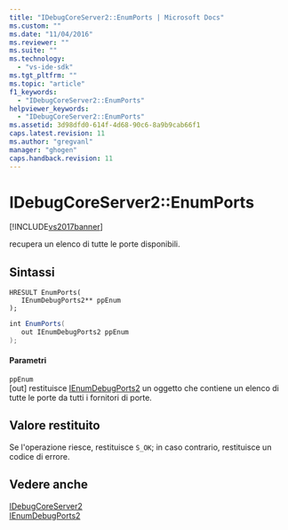 ```yaml
---
title: "IDebugCoreServer2::EnumPorts | Microsoft Docs"
ms.custom: ""
ms.date: "11/04/2016"
ms.reviewer: ""
ms.suite: ""
ms.technology: 
  - "vs-ide-sdk"
ms.tgt_pltfrm: ""
ms.topic: "article"
f1_keywords: 
  - "IDebugCoreServer2::EnumPorts"
helpviewer_keywords: 
  - "IDebugCoreServer2::EnumPorts"
ms.assetid: 3d98dfd0-614f-4d68-90c6-8a9b9cab66f1
caps.latest.revision: 11
ms.author: "gregvanl"
manager: "ghogen"
caps.handback.revision: 11
---
```

# IDebugCoreServer2::EnumPorts
[!INCLUDE[vs2017banner](../../../code-quality/includes/vs2017banner.md)]

recupera un elenco di tutte le porte disponibili.  
  
## Sintassi  
  
```cpp#  
HRESULT EnumPorts(   
   IEnumDebugPorts2** ppEnum  
);  
```  
  
```c#  
int EnumPorts(   
   out IEnumDebugPorts2 ppEnum  
);  
```  
  
#### Parametri  
 `ppEnum`  
 \[out\]  restituisce [IEnumDebugPorts2](../../../extensibility/debugger/reference/ienumdebugports2.md) un oggetto che contiene un elenco di tutte le porte da tutti i fornitori di porte.  
  
## Valore restituito  
 Se l'operazione riesce, restituisce `S_OK`; in caso contrario, restituisce un codice di errore.  
  
## Vedere anche  
 [IDebugCoreServer2](../../../extensibility/debugger/reference/idebugcoreserver2.md)   
 [IEnumDebugPorts2](../../../extensibility/debugger/reference/ienumdebugports2.md)
